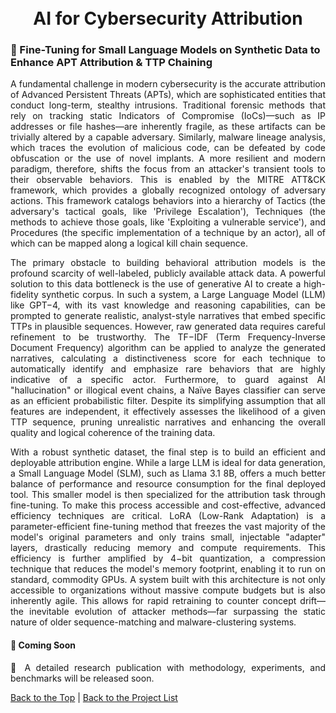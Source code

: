 <h1 align="center">
  <br />
  AI for Cybersecurity Attribution
  <br />

### 🤖 Fine-Tuning for Small Language Models on Synthetic Data to Enhance APT Attribution & TTP Chaining

<p align="justify"> A fundamental challenge in modern cybersecurity is the accurate attribution of Advanced Persistent Threats (APTs), which are sophisticated entities that conduct long-term, stealthy intrusions. Traditional forensic methods that rely on tracking static Indicators of Compromise (IoCs)—such as IP addresses or file hashes—are inherently fragile, as these artifacts can be trivially altered by a capable adversary. Similarly, malware lineage analysis, which traces the evolution of malicious code, can be defeated by code obfuscation or the use of novel implants. A more resilient and modern paradigm, therefore, shifts the focus from an attacker's transient tools to their observable behaviors. This is enabled by the MITRE ATT&CK framework, which provides a globally recognized ontology of adversary actions. This framework catalogs behaviors into a hierarchy of Tactics (the adversary's tactical goals, like 'Privilege Escalation'), Techniques (the methods to achieve those goals, like 'Exploiting a vulnerable service'), and Procedures (the specific implementation of a technique by an actor), all of which can be mapped along a logical kill chain sequence.</p>

<p align="justify">The primary obstacle to building behavioral attribution models is the profound scarcity of well-labeled, publicly available attack data. A powerful solution to this data bottleneck is the use of generative AI to create a high-fidelity synthetic corpus. In such a system, a Large Language Model (LLM) like GPT−4, with its vast knowledge and reasoning capabilities, can be prompted to generate realistic, analyst-style narratives that embed specific TTPs in plausible sequences. However, raw generated data requires careful refinement to be trustworthy. The TF−IDF (Term Frequency-Inverse Document Frequency) algorithm can be applied to analyze the generated narratives, calculating a distinctiveness score for each technique to automatically identify and emphasize rare behaviors that are highly indicative of a specific actor. Furthermore, to guard against AI "hallucination" or illogical event chains, a Naïve Bayes classifier can serve as an efficient probabilistic filter. Despite its simplifying assumption that all features are independent, it effectively assesses the likelihood of a given TTP sequence, pruning unrealistic narratives and enhancing the overall quality and logical coherence of the training data.</p>

<p align="justify">
With a robust synthetic dataset, the final step is to build an efficient and deployable attribution engine. While a large LLM is ideal for data generation, a Small Language Model (SLM), such as Llama 3.1 8B, offers a much better balance of performance and resource consumption for the final deployed tool. This smaller model is then specialized for the attribution task through fine-tuning. To make this process accessible and cost-effective, advanced efficiency techniques are critical. LoRA (Low-Rank Adaptation) is a parameter-efficient fine-tuning method that freezes the vast majority of the model's original parameters and only trains small, injectable "adapter" layers, drastically reducing memory and compute requirements. This efficiency is further amplified by 4−bit quantization, a compression technique that reduces the model's memory footprint, enabling it to run on standard, commodity GPUs. A system built with this architecture is not only accessible to organizations without massive compute budgets but is also inherently agile. This allows for rapid retraining to counter concept drift—the inevitable evolution of attacker methods—far surpassing the static nature of older sequence-matching and malware-clustering systems.</p>

#### 📢 Coming Soon
<p align="justify"> 📄 A detailed research publication with methodology, experiments, and benchmarks will be released soon.</p>

[Back to the Top](https://github.com/ntust-im-labyrinth/labyrinth/blob/GilvyThelmaProjectM/projects/AIforCybersecurityAttribution/README.md#-fine-tuning-for-small-language-models-on-synthetic-data-to-enhance-apt-attribution--ttp-chaining) | [Back to the Project List](https://github.com/ntust-im-labyrinth/labyrinth/tree/GilvyThelmaProjectM/projects#----projects---colorbluelab-coloryellowy-oung--colororanger-estless-colorgreenin-colorredt-hreat-colororangeh-unting)
